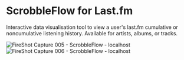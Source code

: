 # ScrobbleFlow for Last.fm

Interactive data visualisation tool to view a user's last.fm cumulative or noncumulative listening history. Available for artists, albums, or tracks.

![FireShot Capture 005 - ScrobbleFlow - localhost](https://github.com/user-attachments/assets/2fde30d6-6ed1-4b64-85ec-a1d0a85f7d49)
![FireShot Capture 006 - ScrobbleFlow - localhost](https://github.com/user-attachments/assets/3f046f82-eec0-4146-855e-656ad5b19b66)
